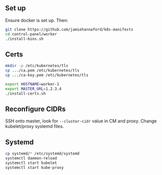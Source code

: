 ## Set up

Ensure docker is set up. Then:

```bash
git clone https://github.com/jamiehannaford/k8s-manifests
cd control-panel/worker
./install-bins.sh
```

## Certs

```bash
mkdir -p /etc/kubernetes/tls
cp .../ca.pem /etc/kubernetes/tls
cp .../ca-key.pem /etc/kubernetes/tls
```

```bash
export HOSTNAME=worker-1
export MASTER_URL=1.2.3.4
./install-certs.sh
```

## Reconfigure CIDRs

SSH onto master, look for `--cluster-cidr` value in CM and proxy. Change kubelet/proxy systemd files.

## Systemd

```bash
cp systemd/* /etc/systemd/systemd
systemctl daemon-reload
systemctl start kubelet
systemctl start kube-proxy
```